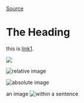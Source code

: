 [Source](http://example.com/blah.html "Permalink to source")

# The Heading

this is [link1][1].

![][2]

![relative image][3]

![absolute image][4]


an image ![within][5] a sentence


[1]: http://www.google.com/
[2]: blah.jpg
[3]: http://www.google.com/blah.jpg
[4]: blah2.jpg
[5]: another.jpg
